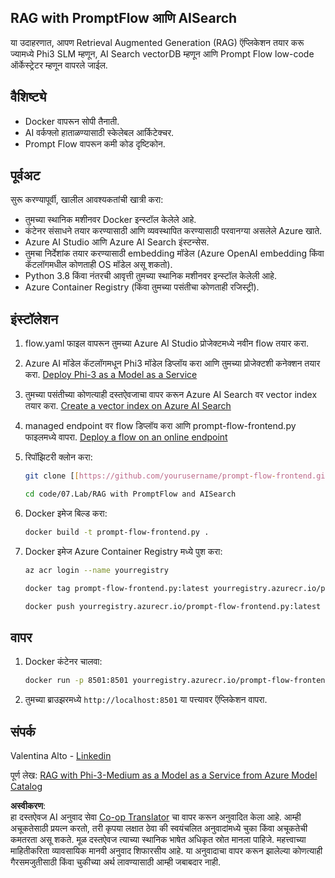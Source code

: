 <!--
CO_OP_TRANSLATOR_METADATA:
{
  "original_hash": "8ec74e4a49934dad78bc52dcb898359c",
  "translation_date": "2025-05-09T05:11:22+00:00",
  "source_file": "code/07.Lab/RAG_with_PromptFlow_and_AISearch/README.md",
  "language_code": "mr"
}
-->
## RAG with PromptFlow आणि AISearch

या उदाहरणात, आपण Retrieval Augmented Generation (RAG) ऍप्लिकेशन तयार करू ज्यामध्ये Phi3 SLM म्हणून, AI Search vectorDB म्हणून आणि Prompt Flow low-code ऑर्केस्ट्रेटर म्हणून वापरले जाईल.

## वैशिष्ट्ये

- Docker वापरून सोपी तैनाती.
- AI वर्कफ्लो हाताळण्यासाठी स्केलेबल आर्किटेक्चर.
- Prompt Flow वापरून कमी कोड दृष्टिकोन.

## पूर्वअट

सुरू करण्यापूर्वी, खालील आवश्यकतांची खात्री करा:

- तुमच्या स्थानिक मशीनवर Docker इन्स्टॉल केलेले आहे.
- कंटेनर संसाधने तयार करण्यासाठी आणि व्यवस्थापित करण्यासाठी परवानग्या असलेले Azure खाते.
- Azure AI Studio आणि Azure AI Search इंस्टन्सेस.
- तुमचा निर्देशांक तयार करण्यासाठी embedding मॉडेल (Azure OpenAI embedding किंवा कॅटलॉगमधील कोणताही OS मॉडेल असू शकतो).
- Python 3.8 किंवा नंतरची आवृत्ती तुमच्या स्थानिक मशीनवर इन्स्टॉल केलेली आहे.
- Azure Container Registry (किंवा तुमच्या पसंतीचा कोणताही रजिस्ट्री).

## इंस्टॉलेशन

1. flow.yaml फाइल वापरून तुमच्या Azure AI Studio प्रोजेक्टमध्ये नवीन flow तयार करा.
2. Azure AI मॉडेल कॅटलॉगमधून Phi3 मॉडेल डिप्लॉय करा आणि तुमच्या प्रोजेक्टशी कनेक्शन तयार करा. [Deploy Phi-3 as a Model as a Service](https://learn.microsoft.com/azure/machine-learning/how-to-deploy-models-phi-3?view=azureml-api-2&tabs=phi-3-mini)
3. तुमच्या पसंतीच्या कोणत्याही दस्तऐवजाचा वापर करून Azure AI Search वर vector index तयार करा. [Create a vector index on Azure AI Search](https://learn.microsoft.com/azure/search/search-how-to-create-search-index?tabs=portal)
4. managed endpoint वर flow डिप्लॉय करा आणि prompt-flow-frontend.py फाइलमध्ये वापरा. [Deploy a flow on an online endpoint](https://learn.microsoft.com/azure/ai-studio/how-to/flow-deploy)
5. रिपॉझिटरी क्लोन करा:

    ```sh
    git clone [[https://github.com/yourusername/prompt-flow-frontend.git](https://github.com/microsoft/Phi-3CookBook.git)](https://github.com/microsoft/Phi-3CookBook.git)
    
    cd code/07.Lab/RAG with PromptFlow and AISearch
    ```

6. Docker इमेज बिल्ड करा:

    ```sh
    docker build -t prompt-flow-frontend.py .
    ```

7. Docker इमेज Azure Container Registry मध्ये पुश करा:

    ```sh
    az acr login --name yourregistry
    
    docker tag prompt-flow-frontend.py:latest yourregistry.azurecr.io/prompt-flow-frontend.py:latest
    
    docker push yourregistry.azurecr.io/prompt-flow-frontend.py:latest
    ```

## वापर

1. Docker कंटेनर चालवा:

    ```sh
    docker run -p 8501:8501 yourregistry.azurecr.io/prompt-flow-frontend.py:latest
    ```

2. तुमच्या ब्राउझरमध्ये `http://localhost:8501` या पत्त्यावर ऍप्लिकेशन वापरा.

## संपर्क

Valentina Alto - [Linkedin](https://www.linkedin.com/in/valentina-alto-6a0590148/)

पूर्ण लेख: [RAG with Phi-3-Medium as a Model as a Service from Azure Model Catalog](https://medium.com/@valentinaalto/rag-with-phi-3-medium-as-a-model-as-a-service-from-azure-model-catalog-62e1411948f3)

**अस्वीकरण**:  
हा दस्तऐवज AI अनुवाद सेवा [Co-op Translator](https://github.com/Azure/co-op-translator) चा वापर करून अनुवादित केला आहे. आम्ही अचूकतेसाठी प्रयत्न करतो, तरी कृपया लक्षात ठेवा की स्वयंचलित अनुवादांमध्ये चुका किंवा अचूकतेची कमतरता असू शकते. मूळ दस्तऐवज त्याच्या स्थानिक भाषेत अधिकृत स्रोत मानला पाहिजे. महत्त्वाच्या माहितीकरिता व्यावसायिक मानवी अनुवाद शिफारसीय आहे. या अनुवादाचा वापर करून झालेल्या कोणत्याही गैरसमजुतीसाठी किंवा चुकीच्या अर्थ लावण्यासाठी आम्ही जबाबदार नाही.